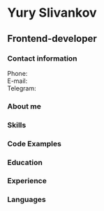# Yury Slivankov
## Frontend-developer
### Contact information
Phone:  
E-mail:  
Telegram:  
### About me

### Skills

### Code Examples

### Education

### Experience

### Languages